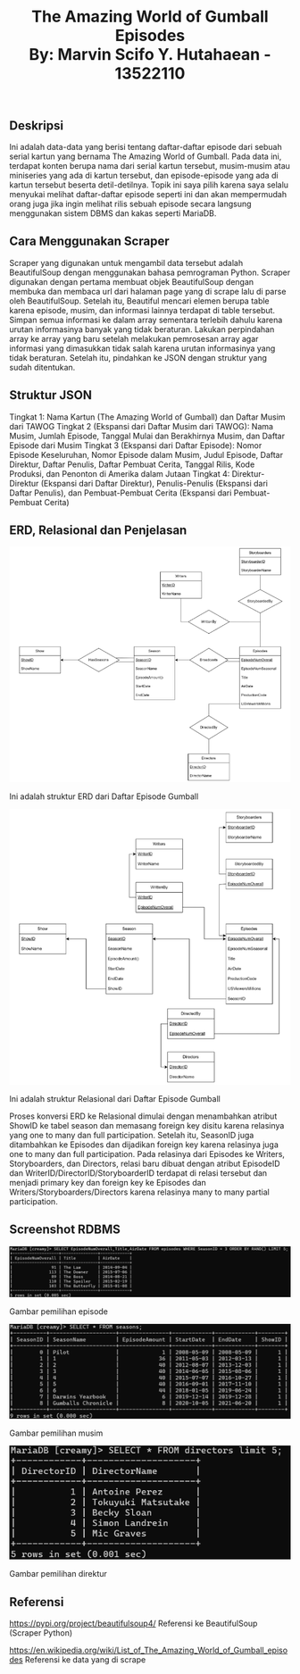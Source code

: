 <h1 align="center">
  <br>
  The Amazing World of Gumball Episodes <br>
  By: Marvin Scifo Y. Hutahaean - 13522110
  <br>
  <br>
</h1>

## Deskripsi
Ini adalah data-data yang berisi tentang daftar-daftar episode dari sebuah serial kartun yang bernama The Amazing World of Gumball. Pada data ini, terdapat konten berupa nama dari serial kartun tersebut, musim-musim atau miniseries yang ada di kartun tersebut, dan episode-episode yang ada di kartun tersebut beserta detil-detilnya. Topik ini saya pilih karena saya selalu menyukai melihat daftar-daftar episode seperti ini dan akan mempermudah orang juga jika ingin melihat rilis sebuah episode secara langsung menggunakan sistem DBMS dan kakas seperti MariaDB.

## Cara Menggunakan Scraper
Scraper yang digunakan untuk mengambil data tersebut adalah BeautifulSoup dengan menggunakan bahasa pemrograman Python. Scraper digunakan dengan pertama membuat objek BeautifulSoup dengan membuka dan membaca url dari halaman page yang di scrape lalu di parse oleh BeautifulSoup. Setelah itu, Beautiful mencari elemen berupa table karena episode, musim, dan informasi lainnya terdapat di table tersebut. Simpan semua informasi ke dalam array sementara terlebih dahulu karena urutan informasinya banyak yang tidak beraturan. Lakukan perpindahan array ke array yang baru setelah melakukan pemrosesan array agar informasi yang dimasukkan tidak salah karena urutan informasinya yang tidak beraturan. Setelah itu, pindahkan ke JSON dengan struktur yang sudah ditentukan.

## Struktur JSON
Tingkat 1: Nama Kartun (The Amazing World of Gumball) dan Daftar Musim dari TAWOG
Tingkat 2 (Ekspansi dari Daftar Musim dari TAWOG): Nama Musim, Jumlah Episode, Tanggal Mulai dan Berakhirnya Musim, dan Daftar Episode dari Musim
Tingkat 3 (Ekspansi dari Daftar Episode): Nomor Episode Keseluruhan, Nomor Episode dalam Musim, Judul Episode, Daftar Direktur, Daftar Penulis, Daftar Pembuat Cerita, Tanggal Rilis, Kode Produksi, dan Penonton di Amerika dalam Jutaan
Tingkat 4: Direktur-Direktur (Ekspansi dari Daftar Direktur), Penulis-Penulis (Ekspansi dari Daftar Penulis), dan Pembuat-Pembuat Cerita (Ekspansi dari Pembuat-Pembuat Cerita)

## ERD, Relasional dan Penjelasan
![alt text](https://github.com/scifo04/Seleksi-2024-Tugas-1/blob/main/Data%20Storing/design/ERDGumball.png)

Ini adalah struktur ERD dari Daftar Episode Gumball

![alt text](https://github.com/scifo04/Seleksi-2024-Tugas-1/blob/main/Data%20Storing/design/RelationalGumball.png)

Ini adalah struktur Relasional dari Daftar Episode Gumball

Proses konversi ERD ke Relasional dimulai dengan menambahkan atribut ShowID ke tabel season dan memasang foreign key disitu karena relasinya yang one to many dan full participation. Setelah itu, SeasonID juga ditambahkan ke Episodes dan dijadikan foreign key karena relasinya juga one to many dan full participation. Pada relasinya dari Episodes ke Writers, Storyboarders, dan Directors, relasi baru dibuat dengan atribut EpisodeID dan WriterID/DirectorID/StoryboarderID terdapat di relasi tersebut dan menjadi primary key dan foreign key ke Episodes dan Writers/Storyboarders/Directors karena relasinya many to many partial participation.

## Screenshot RDBMS
![alt text](https://github.com/scifo04/Seleksi-2024-Tugas-1/blob/main/Data%20Storing/screenshot/SELECT_Episode.png)

Gambar pemilihan episode

![alt text](https://github.com/scifo04/Seleksi-2024-Tugas-1/blob/main/Data%20Storing/screenshot/SELECT_Season.png)

Gambar pemilihan musim

![alt text](https://github.com/scifo04/Seleksi-2024-Tugas-1/blob/main/Data%20Storing/screenshot/SELECT_Director.png)

Gambar pemilihan direktur

## Referensi
https://pypi.org/project/beautifulsoup4/
Referensi ke BeautifulSoup (Scraper Python)

https://en.wikipedia.org/wiki/List_of_The_Amazing_World_of_Gumball_episodes
Referensi ke data yang di scrape
